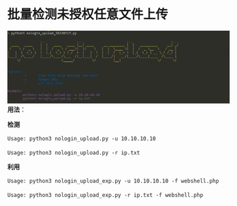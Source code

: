 # 批量检测未授权任意文件上传
![img](https://github.com/NewBeginning6/nologin-upload-cpy/blob/main/use.png)
**用法**：

**检测**

    Usage: python3 nologin_upload.py -u 10.10.10.10

    Usage: python3 nologin_upload.py -r ip.txt

**利用**

    Usage: python3 nologin_upload_exp.py -u 10.10.10.10 -f webshell.php

    Usage: python3 nologin_upload_exp.py -r ip.txt -f webshell.php

